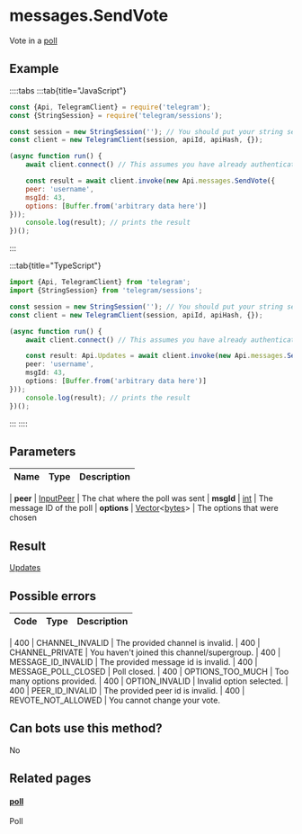 # messages.SendVote

Vote in a [poll](https://core.telegram.org/constructor/poll)



## Example

::::tabs
:::tab{title="JavaScript"}
```js
const {Api, TelegramClient} = require('telegram');
const {StringSession} = require('telegram/sessions');

const session = new StringSession(''); // You should put your string session here
const client = new TelegramClient(session, apiId, apiHash, {});

(async function run() {
    await client.connect() // This assumes you have already authenticated with .start()

    const result = await client.invoke(new Api.messages.SendVote({
    peer: 'username',
    msgId: 43,
    options: [Buffer.from('arbitrary data here')]
}));
    console.log(result); // prints the result
})();
```
:::

:::tab{title="TypeScript"}
```ts
import {Api, TelegramClient} from 'telegram';
import {StringSession} from 'telegram/sessions';

const session = new StringSession(''); // You should put your string session here
const client = new TelegramClient(session, apiId, apiHash, {});

(async function run() {
    await client.connect() // This assumes you have already authenticated with .start()

    const result: Api.Updates = await client.invoke(new Api.messages.SendVote({
    peer: 'username',
    msgId: 43,
    options: [Buffer.from('arbitrary data here')]
}));
    console.log(result); // prints the result
})();
```
:::
::::



## Parameters

| Name | Type | Description |
| :--: | ---- | ----------- |

| **peer** | [InputPeer](https://core.telegram.org/type/InputPeer) | The chat where the poll was sent 
| **msgId** | [int](https://core.telegram.org/type/int) | The message ID of the poll 
| **options** | [Vector](https://core.telegram.org/type/Vector%20t)<[bytes](https://core.telegram.org/type/bytes)> | The options that were chosen 


## Result

[Updates](https://core.telegram.org/type/Updates)



## Possible errors

| Code | Type | Description |
| :--: | ---- | ----------- |

| 400 | CHANNEL\_INVALID | The provided channel is invalid. 
| 400 | CHANNEL\_PRIVATE | You haven't joined this channel/supergroup. 
| 400 | MESSAGE\_ID\_INVALID | The provided message id is invalid. 
| 400 | MESSAGE\_POLL\_CLOSED | Poll closed. 
| 400 | OPTIONS\_TOO\_MUCH | Too many options provided. 
| 400 | OPTION\_INVALID | Invalid option selected. 
| 400 | PEER\_ID\_INVALID | The provided peer id is invalid. 
| 400 | REVOTE\_NOT\_ALLOWED | You cannot change your vote. 


## Can bots use this method?

No

## Related pages

#### [poll](https://core.telegram.org/constructor/poll)

Poll




